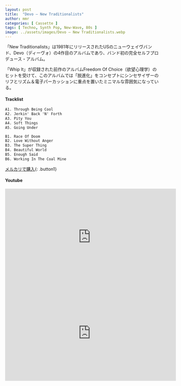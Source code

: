 ```yaml
---
layout: post
title:  "Devo – New Traditionalists"
author: mmr
categories: [ Cassette ]
tags: [ Techno, Synth Pop, New-Wave, 80s ]
image: ../assets/images/Devo – New Traditionalists.webp
---
```


「New Traditionalists」は1981年にリリースされたUSのニューウェイヴバンド、Devo（ディーヴォ）の4作目のアルバムであり、バンド初の完全セルフプロデュース・アルバム。

「Whip It」が収録された前作のアルバムFreedom Of Choice（欲望心理学）のヒットを受けて、このアルバムでは「脱進化」をコンセプトにシンセサイザーのリフとリズム＆電子パーカッションに重点を置いたミニマルな雰囲気になっている。

#### Tracklist
```md
A1. Through Being Cool
A2. Jerkin' Back 'N' Forth
A3. Pity You
A4. Soft Things
A5. Going Under

B1. Race Of Doom
B2. Love Without Anger
B3. The Super Thing
B4. Beautiful World
B5. Enough Said
B6. Working In The Coal Mine
```

[メルカリで購入](https://jp.mercari.com/item/m80101540352?afid=6142608987){: .button1}

#### Youtube 
<iframe width="560" height="315" src="https://www.youtube.com/embed/UkLQ9ksuZKo?si=AStyuU9szgoYEchT" title="YouTube video player" frameborder="0" allow="accelerometer; autoplay; clipboard-write; encrypted-media; gyroscope; picture-in-picture; web-share" referrerpolicy="strict-origin-when-cross-origin" allowfullscreen></iframe>

<iframe width="560" height="315" src="https://www.youtube.com/embed/xDS3lfsa8gE?si=y4ghHU7tKzkpglEv" title="YouTube video player" frameborder="0" allow="accelerometer; autoplay; clipboard-write; encrypted-media; gyroscope; picture-in-picture; web-share" referrerpolicy="strict-origin-when-cross-origin" allowfullscreen></iframe>